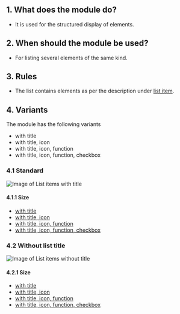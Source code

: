 ## 1. What does the module do? 
*   It is used for the structured display of elements.

## 2. When should the module be used? 
*   For listing several elements of the same kind.

## 3. Rules
*   The list contains elements as per the description under [list item](https://digital.sbb.ch/en/mobile/elements/listen-item). 

## 4. Variants 
The module has the following variants 
* with title 
* with title, icon 
* with title, icon, function 
* with title, icon, function, checkbox

### 4.1 Standard
![Image of List items with title](https://raw.githubusercontent.com/sbb-design-systems/sbb-design-system/master/mobile/modules/list/images/MM17_Liste_mit_Titel.png 'class: image')

#### 4.1.1 Size 
*   [with title](https://sbb.invisionapp.com/d/main#/console/14051805/322943585/inspect)
*   [with title, icon](https://sbb.invisionapp.com/d/main#/console/14051805/322943586/inspect)
*   [with title, icon, function](https://sbb.invisionapp.com/d/main#/console/14051805/322943587/inspect)
*   [with title, icon, function, checkbox](https://sbb.invisionapp.com/d/main#/console/14051805/322943588/inspect)

### 4.2 Without list title
![Image of List items without title](https://raw.githubusercontent.com/sbb-design-systems/sbb-design-system/master/mobile/modules/list/images/MM17_Liste_ohne_Titel.png 'class: image')

#### 4.2.1 Size 
*   [with title](https://sbb.invisionapp.com/d/main#/console/14051805/322943581/inspect)
*   [with title, icon](https://sbb.invisionapp.com/d/main#/console/14051805/322943582/inspect)
*   [with title, icon, function](https://sbb.invisionapp.com/d/main#/console/14051805/322943583/inspect)
*   [with title, icon, function, checkbox](https://sbb.invisionapp.com/d/main#/console/14051805/322943584/inspect)